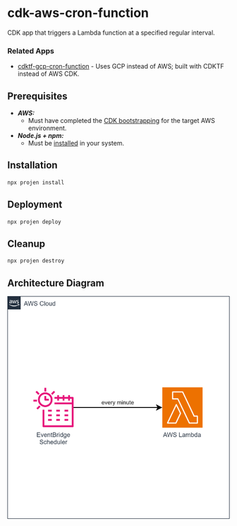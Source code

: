 # cdk-aws-cron-function

CDK app that triggers a Lambda function at a specified regular interval.

### Related Apps

- [cdktf-gcp-cron-function](https://github.com/garysassano/cdktf-gcp-cron-function) - Uses GCP instead of AWS; built with CDKTF instead of AWS CDK.

## Prerequisites

- **_AWS:_**
  - Must have completed the [CDK bootstrapping](https://docs.aws.amazon.com/cdk/v2/guide/bootstrapping.html) for the target AWS environment.
- **_Node.js + npm:_**
  - Must be [installed](https://docs.npmjs.com/downloading-and-installing-node-js-and-npm) in your system.

## Installation

```sh
npx projen install
```

## Deployment

```sh
npx projen deploy
```

## Cleanup

```sh
npx projen destroy
```

## Architecture Diagram

![Architecture Diagram](./src/assets/arch-diagram.svg)
